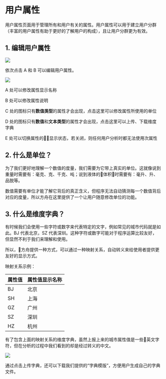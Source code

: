 # 用户属性

用户属性页面用于管理所有和用户有关的属性。用户属性可以用于建立用户分群（丰富的用户属性有助于更好的了解用户的构成），且让用户分群更为有效。

## 1. 编辑用户属性

![ ](https://imguserradar.analysys.cn/fangzhou/img/2018/08/201808122026519884.jpg)

依次点击 A 和 B 可以编辑用户属性。

![ ](https://imguserradar.analysys.cn/fangzhou/img/2018/08/201808122028424148.jpg)

A 处可以修改属性显示名称

B 处可以修改属性说明

C 处的图标只有**数值类型**的属性才会出现，点击这里可以修改属性所使用的单位

D 处的图标只有**数值**和**文本类型**的属性才会出现，点击这里可以上传、下载维度字典

E 处可以切换属性的显示状态，若关闭，则任何用户分析时都无法使用次属性

## 2. 什么是单位？

为了我们更好地理解一个数值的度量，我们需要为它带上真实的单位。这就像说到重量时需要有：毫克、克、千克、吨；说到液体的体积时需要有：毫升、升、品脱等。

数值需要有单位才能了解它背后的真正含义，但程序无法自动猜测每一个数值背后对应的度量，所以方舟在这里提供了一个让用户随意修改单位的功能。

## 3. 什么是维度字典？

有时候我们会使用一些字符或数字来代表特定的文字，例如常见的城市代码就是如此。BJ 代表北京，SZ 代表深圳。这种字符或数字可能对于程序运算比较友好，但显然不利于我们来理解和使用。

所以，方舟提供一种方式，可以通过一种映射关系，自动转义来给使用者提供更友好的显示方式。

映射关系示例：

| 属性值 | 属性值显示名称 |
| :--- | :--- |
| BJ | 北京 |
| SH | 上海 |
| GZ | 广州 |
| SZ | 深圳 |
| HZ | 杭州 |

有了包含上面的映射关系的维度字典，虽然上报上来的城市属性值是一些英文字符，但在分析的过程中我们看到的却是经过转义的中文。

![ ](https://imguserradar.analysys.cn/fangzhou/img/2018/08/201808121954430049.png)

通过点击上传字典，还可以下载我们提供的“字典模版”，方便用户生成自己的字典文件。

